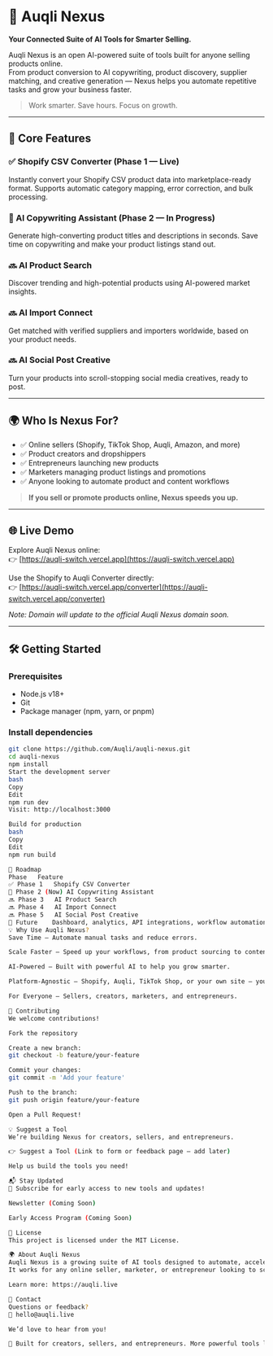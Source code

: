 # 🚀 Auqli Nexus

**Your Connected Suite of AI Tools for Smarter Selling.**

Auqli Nexus is an open AI-powered suite of tools built for anyone selling products online.  
From product conversion to AI copywriting, product discovery, supplier matching, and creative generation — Nexus helps you automate repetitive tasks and grow your business faster.

> Work smarter. Save hours. Focus on growth.

---

## 🌟 Core Features

### ✅ Shopify CSV Converter (Phase 1 — Live)
Instantly convert your Shopify CSV product data into marketplace-ready format. Supports automatic category mapping, error correction, and bulk processing.

### 🚀 AI Copywriting Assistant (Phase 2 — In Progress)
Generate high-converting product titles and descriptions in seconds. Save time on copywriting and make your product listings stand out.

### 🔜 AI Product Search
Discover trending and high-potential products using AI-powered market insights.

### 🔜 AI Import Connect
Get matched with verified suppliers and importers worldwide, based on your product needs.

### 🔜 AI Social Post Creative
Turn your products into scroll-stopping social media creatives, ready to post.

---

## 🌍 Who Is Nexus For?

- ✅ Online sellers (Shopify, TikTok Shop, Auqli, Amazon, and more)
- ✅ Product creators and dropshippers
- ✅ Entrepreneurs launching new products
- ✅ Marketers managing product listings and promotions
- ✅ Anyone looking to automate product and content workflows

> **If you sell or promote products online, Nexus speeds you up.**

---

## 🌐 Live Demo

Explore Auqli Nexus online:  
👉 [https://auqli-switch.vercel.app](https://auqli-switch.vercel.app)

Use the Shopify to Auqli Converter directly:  
👉 [https://auqli-switch.vercel.app/converter](https://auqli-switch.vercel.app/converter)

*Note: Domain will update to the official Auqli Nexus domain soon.*

---

## 🛠️ Getting Started

### Prerequisites

- Node.js v18+
- Git
- Package manager (npm, yarn, or pnpm)

### Install dependencies

```bash
git clone https://github.com/Auqli/auqli-nexus.git
cd auqli-nexus
npm install
Start the development server
bash
Copy
Edit
npm run dev
Visit: http://localhost:3000

Build for production
bash
Copy
Edit
npm run build

🧭 Roadmap
Phase	Feature
✅ Phase 1	Shopify CSV Converter
🚀 Phase 2 (Now)	AI Copywriting Assistant
🔜 Phase 3	AI Product Search
🔜 Phase 4	AI Import Connect
🔜 Phase 5	AI Social Post Creative
🌟 Future	Dashboard, analytics, API integrations, workflow automations
💡 Why Use Auqli Nexus?
Save Time — Automate manual tasks and reduce errors.

Scale Faster — Speed up your workflows, from product sourcing to content creation.

AI-Powered — Built with powerful AI to help you grow smarter.

Platform-Agnostic — Shopify, Auqli, TikTok Shop, or your own site — you choose.

For Everyone — Sellers, creators, marketers, and entrepreneurs.

🤝 Contributing
We welcome contributions!

Fork the repository

Create a new branch:
git checkout -b feature/your-feature

Commit your changes:
git commit -m 'Add your feature'

Push to the branch:
git push origin feature/your-feature

Open a Pull Request!

💡 Suggest a Tool
We’re building Nexus for creators, sellers, and entrepreneurs.

👉 Suggest a Tool (Link to form or feedback page — add later)

Help us build the tools you need!

📬 Stay Updated
🚀 Subscribe for early access to new tools and updates!

Newsletter (Coming Soon)

Early Access Program (Coming Soon)

📄 License
This project is licensed under the MIT License.

🌍 About Auqli Nexus
Auqli Nexus is a growing suite of AI tools designed to automate, accelerate, and simplify your product workflows.
It works for any online seller, marketer, or entrepreneur looking to scale their business smarter.

Learn more: https://auqli.live

📣 Contact
Questions or feedback?
📩 hello@auqli.live

We’d love to hear from you!

🚀 Built for creators, sellers, and entrepreneurs. More powerful tools launching soon.
